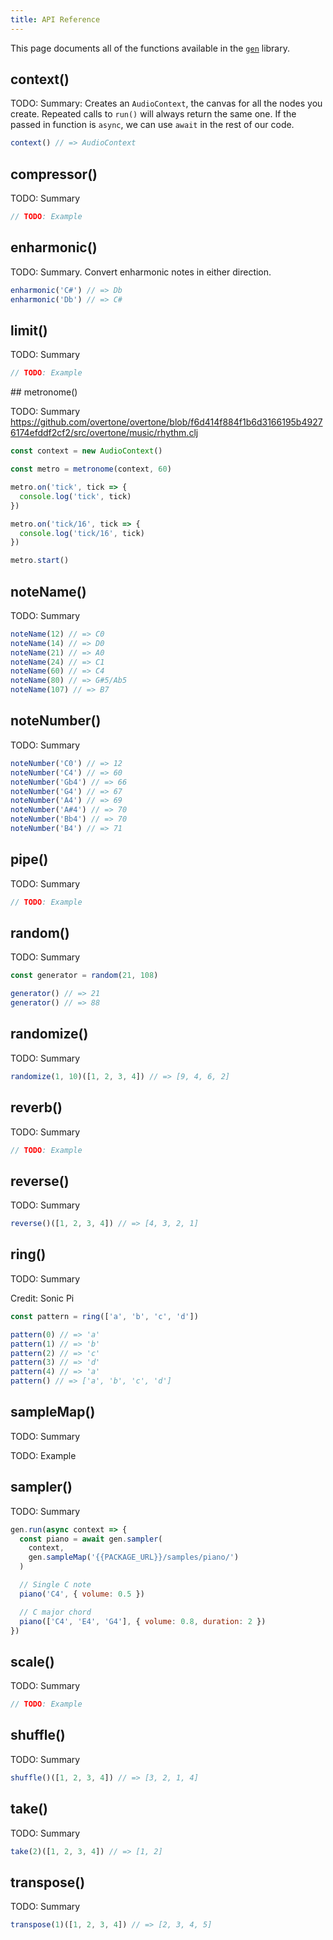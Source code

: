 ```yaml
---
title: API Reference
---
```


This page documents all of the functions available in the
[`gen`](https://www.npmjs.com/package/@meleyal/gen) library.

## context()

TODO: Summary: Creates an `AudioContext`, the canvas for all the nodes you
create. Repeated calls to `run()` will always return the same one. If the passed
in function is `async`, we can use `await` in the rest of our code.

```js
context() // => AudioContext
```

## compressor()

TODO: Summary

```js
// TODO: Example
```

## enharmonic()

TODO: Summary. Convert enharmonic notes in either direction.

```js
enharmonic('C#') // => Db
enharmonic('Db') // => C#
```

## limit()

TODO: Summary

```js
// TODO: Example
```

## metronome()

TODO: Summary
https://github.com/overtone/overtone/blob/f6d414f884f1b6d3166195b49276174efddf2cf2/src/overtone/music/rhythm.clj

```js
const context = new AudioContext()

const metro = metronome(context, 60)

metro.on('tick', tick => {
  console.log('tick', tick)
})

metro.on('tick/16', tick => {
  console.log('tick/16', tick)
})

metro.start()
```

## noteName()

TODO: Summary

```js
noteName(12) // => C0
noteName(14) // => D0
noteName(21) // => A0
noteName(24) // => C1
noteName(60) // => C4
noteName(80) // => G#5/Ab5
noteName(107) // => B7
```

## noteNumber()

TODO: Summary

```js
noteNumber('C0') // => 12
noteNumber('C4') // => 60
noteNumber('Gb4') // => 66
noteNumber('G4') // => 67
noteNumber('A4') // => 69
noteNumber('A#4') // => 70
noteNumber('Bb4') // => 70
noteNumber('B4') // => 71
```

## pipe()

TODO: Summary

```js
// TODO: Example
```

## random()

TODO: Summary

```js
const generator = random(21, 108)

generator() // => 21
generator() // => 88
```

## randomize()

TODO: Summary

```js
randomize(1, 10)([1, 2, 3, 4]) // => [9, 4, 6, 2]
```

## reverb()

TODO: Summary

```js
// TODO: Example
```

## reverse()

TODO: Summary

```js
reverse()([1, 2, 3, 4]) // => [4, 3, 2, 1]
```

## ring()

TODO: Summary

Credit: Sonic Pi

```js
const pattern = ring(['a', 'b', 'c', 'd'])

pattern(0) // => 'a'
pattern(1) // => 'b'
pattern(2) // => 'c'
pattern(3) // => 'd'
pattern(4) // => 'a'
pattern() // => ['a', 'b', 'c', 'd']
```

## sampleMap()

TODO: Summary

TODO: Example

## sampler()

TODO: Summary

```js
gen.run(async context => {
  const piano = await gen.sampler(
    context,
    gen.sampleMap('{{PACKAGE_URL}}/samples/piano/')
  )

  // Single C note
  piano('C4', { volume: 0.5 })

  // C major chord
  piano(['C4', 'E4', 'G4'], { volume: 0.8, duration: 2 })
})
```

## scale()

TODO: Summary

```js
// TODO: Example
```

## shuffle()

TODO: Summary

```js
shuffle()([1, 2, 3, 4]) // => [3, 2, 1, 4]
```

## take()

TODO: Summary

```js
take(2)([1, 2, 3, 4]) // => [1, 2]
```

## transpose()

TODO: Summary

```js
transpose(1)([1, 2, 3, 4]) // => [2, 3, 4, 5]
```
